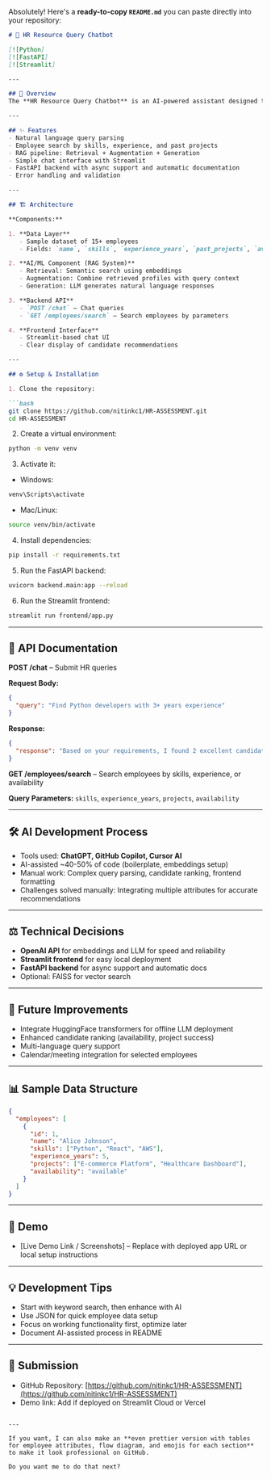 Absolutely! Here's a **ready-to-copy `README.md`** you can paste directly into your repository:

````markdown
# 🤖 HR Resource Query Chatbot

[![Python]
[![FastAPI]
[![Streamlit]

---

## 📝 Overview
The **HR Resource Query Chatbot** is an AI-powered assistant designed to help HR teams find the right employees for projects using natural language processing (NLP) and RAG (Retrieval-Augmentation-Generation) techniques. The system retrieves relevant employee data and generates natural language recommendations.

---

## ✨ Features
- Natural language query parsing  
- Employee search by skills, experience, and past projects  
- RAG pipeline: Retrieval + Augmentation + Generation  
- Simple chat interface with Streamlit  
- FastAPI backend with async support and automatic documentation  
- Error handling and validation  

---

## 🏗 Architecture

**Components:**

1. **Data Layer**
   - Sample dataset of 15+ employees  
   - Fields: `name`, `skills`, `experience_years`, `past_projects`, `availability`  

2. **AI/ML Component (RAG System)**
   - Retrieval: Semantic search using embeddings  
   - Augmentation: Combine retrieved profiles with query context  
   - Generation: LLM generates natural language responses  

3. **Backend API**
   - `POST /chat` – Chat queries  
   - `GET /employees/search` – Search employees by parameters  

4. **Frontend Interface**
   - Streamlit-based chat UI  
   - Clear display of candidate recommendations  

---

## ⚙️ Setup & Installation

1. Clone the repository:

```bash
git clone https://github.com/nitinkc1/HR-ASSESSMENT.git
cd HR-ASSESSMENT
````

2. Create a virtual environment:

```bash
python -m venv venv
```

3. Activate it:

* Windows:

```bash
venv\Scripts\activate
```

* Mac/Linux:

```bash
source venv/bin/activate
```

4. Install dependencies:

```bash
pip install -r requirements.txt
```

5. Run the FastAPI backend:

```bash
uvicorn backend.main:app --reload
```

6. Run the Streamlit frontend:

```bash
streamlit run frontend/app.py
```

---

## 🧩 API Documentation

**POST /chat** – Submit HR queries

**Request Body:**

```json
{
  "query": "Find Python developers with 3+ years experience"
}
```

**Response:**

```json
{
  "response": "Based on your requirements, I found 2 excellent candidates: Alice Johnson and Michael Rodriguez..."
}
```

**GET /employees/search** – Search employees by skills, experience, or availability

**Query Parameters:** `skills`, `experience_years`, `projects`, `availability`

---

## 🛠 AI Development Process

* Tools used: **ChatGPT, GitHub Copilot, Cursor AI**
* AI-assisted \~40-50% of code (boilerplate, embeddings setup)
* Manual work: Complex query parsing, candidate ranking, frontend formatting
* Challenges solved manually: Integrating multiple attributes for accurate recommendations

---

## ⚖️ Technical Decisions

* **OpenAI API** for embeddings and LLM for speed and reliability
* **Streamlit frontend** for easy local deployment
* **FastAPI backend** for async support and automatic docs
* Optional: FAISS for vector search

---

## 🚀 Future Improvements

* Integrate HuggingFace transformers for offline LLM deployment
* Enhanced candidate ranking (availability, project success)
* Multi-language query support
* Calendar/meeting integration for selected employees

---

## 📊 Sample Data Structure

```json
{
  "employees": [
    {
      "id": 1,
      "name": "Alice Johnson",
      "skills": ["Python", "React", "AWS"],
      "experience_years": 5,
      "projects": ["E-commerce Platform", "Healthcare Dashboard"],
      "availability": "available"
    }
  ]
}
```

---

## 🎯 Demo

* \[Live Demo Link / Screenshots] – Replace with deployed app URL or local setup instructions

---

## 💡 Development Tips

* Start with keyword search, then enhance with AI
* Use JSON for quick employee data setup
* Focus on working functionality first, optimize later
* Document AI-assisted process in README

---

## 📂 Submission

* GitHub Repository: [https://github.com/nitinkc1/HR-ASSESSMENT](https://github.com/nitinkc1/HR-ASSESSMENT)
* Demo link: Add if deployed on Streamlit Cloud or Vercel

```

---

If you want, I can also make an **even prettier version with tables for employee attributes, flow diagram, and emojis for each section** to make it look professional on GitHub.  

Do you want me to do that next?
```
